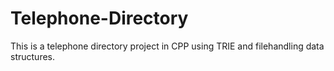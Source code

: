 # Telephone-Directory
This is a telephone directory project in CPP using TRIE and filehandling data structures.
